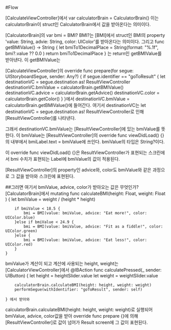 #Flow

[CalculateViewController]에서
var calculatorBrain = CalculatorBrain()
이는 calculatorBrain이 struct인 CalculatorBrain에서 값을 받아온다는 의미이다.

[CalculatorBrain]의
var bmi = BMI?
BMI?는 [BMI]에서 struct인 BMI의 property 'value: String, advie: String, color: UIColor'를 받아온다는 의미이다.
그리고 
func getBMIValue() -> String {
        let bmiTo1DecimalPlace = String(format: "%.1f", bmi?.value ?? 0.0 )
        return bmiTo1DecimalPlace
}
는 return인 getBMIValue를 받아낸다. 이 getBMIValue는

[CalculateViewController]의
        override func prepare(for segue: UIStoryboardSegue, sender: Any?) {
        if segue.identifier == "goToResult" {
            let destinationVC = segue.destination as! ResultViewController
            destinationVC.bmiValue = calculatorBrain.getBMIValue()
            destinationVC.advice = calculatorBrain.getAdvice()
            destinationVC.color = calculatorBrain.getColor()
        }
    }에서
destinationVC.bmiValue = calculatorBrain.getBMIValue()에 들어간다.
여기서 destinationVC는 let destinationVC = segue.destination as! ResultViewController로 인해
[ResultViewController]를 나타낸다.

그래서 destinationVC.bmiValue는 [ResultViewController]에 있는 bmiValue를 뜻한다.
이 bmiValue는 [ResultViewController]의 override func viewDidLoad() {}의 내부에서
bmiLabel.text = bmiValue에 쓰인다. bmiValue의 타입은 String?이다.

이 override func viewDidLoad() {}은 ResultViewController가 표현되는 스크린에서 bmi 수치가 표현되는 Label에 bmiValue의 값이 적용된다.  

[ResultViewController]의 property인 advice와, color도 bmiValue와 같은 과정으로 그 값을 받아와 스크린에 표현된다.



##그러면 여기서 bmiValue, advice, color가 받아오는 값은 무엇인가?
[CalculatorBrain]에서
    mutating func calculateBMI(height: Float, weight: Float ) {
        let bmiValue = weight / (height * height)
        
        if bmiValue < 18.5 {
            bmi = BMI(value: bmiValue, advice: "Eat more!", color: UIColor.blue) 
        }else if bmiValue < 24.9 {
            bmi = BMI(value: bmiValue, advice: "Fit as a fiddle!", color: UIColor.green)
        }else {
            bmi = BMI(value: bmiValue, advice: "Eat less!", color: UIColor.red)
        }
    }
bmiValue가 계산이 되고 계산에 사용되는 height, weight는
[CalculatorViewController]에서 
    @IBAction func calculatePressed(_ sender: UIButton) {
        let height = heightSlider.value
        let weight = weightSlider.value

        calculatorBrain.calculateBMI(height: height, weight: weight)
        performSegue(withIdentifier: "goToResult", sender: self)
        
    } 에서 받아와
calculatorBrain.calculateBMI(height: height, weight: weight)로 실행되어
bmiValue, advice, color값을 받아 override func prepare {}에 의해
[ResultViewController]로 값이 넘어가 Result screen에 그 값이 표현된다.
